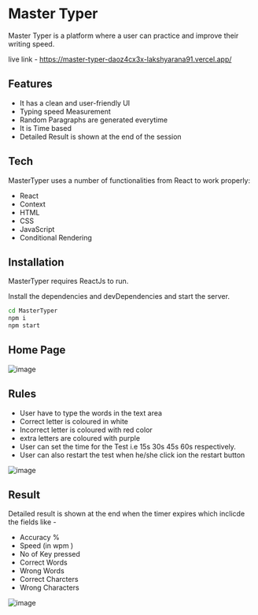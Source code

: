 # Master Typer

Master Typer is a platform  where a user can practice and improve their writing speed.

live link - https://master-typer-daoz4cx3x-lakshyarana91.vercel.app/

## Features

- It has a clean and user-friendly UI 
- Typing speed Measurement
- Random Paragraphs are generated everytime
- It is Time based
- Detailed Result is shown at the end of the session

## Tech

MasterTyper uses a number of functionalities from React to work properly:

- React
- Context 
- HTML
- CSS
- JavaScript
- Conditional Rendering

## Installation

MasterTyper requires ReactJs to run.

Install the dependencies and devDependencies and start the server.

```sh
cd MasterTyper
npm i
npm start
```

## Home Page
![image](https://github.com/lakshyarana91/MasterTyper/assets/78521360/318b6c6f-5804-4c7f-a291-4c8ddf012ec1)

## Rules

- User have to type the words in the text area
- Correct letter is coloured in white 
- Incorrect letter is coloured with red color 
- extra letters are coloured with purple
- User can set the time for the Test i.e 15s 30s 45s 60s respectively.
- User can also restart the test when he/she click ion the restart button

![image](https://github.com/lakshyarana91/MasterTyper/assets/78521360/992051a1-8ca0-4e9c-9ef4-79125517792f)

## Result

Detailed result is shown at the end when the timer expires which inclicde the fields like - 

- Accuracy % 
- Speed (in wpm )
- No of Key pressed
- Correct Words 
- Wrong Words
- Correct Charcters
- Wrong Characters

![image](https://github.com/lakshyarana91/MasterTyper/assets/78521360/8375b634-cb15-4a7e-860e-3086bffa663e)




